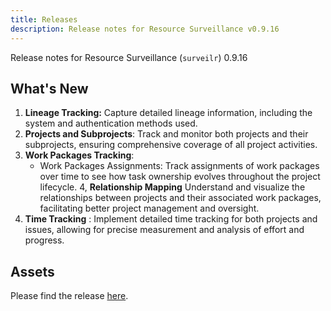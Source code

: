 ```yaml
---
title: Releases
description: Release notes for Resource Surveillance v0.9.16
---
```


Release notes for Resource Surveillance (`surveilr`) 0.9.16

## What's New

1. **Lineage Tracking:** Capture detailed lineage information, including the
   system and authentication methods used.
2. **Projects and Subprojects**: Track and monitor both projects and their
   subprojects, ensuring comprehensive coverage of all project activities.
3. **Work Packages Tracking**:
   - Work Packages Assignments: Track assignments of work packages over time to
     see how task ownership evolves throughout the project lifecycle. 4,
     **Relationship Mapping** Understand and visualize the relationships between
     projects and their associated work packages, facilitating better project
     management and oversight.
4. **Time Tracking** : Implement detailed time tracking for both projects and
   issues, allowing for precise measurement and analysis of effort and progress.

## Assets

Please find the release
[here](https://github.com/opsfolio/releases.opsfolio.com/releases/tag/0.9.16).
